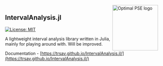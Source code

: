 <a href="https://www.imperial.ac.uk/optimisation-and-machine-learning-for-process-engineering/about-us/">
<img src="https://avatars.githubusercontent.com/u/81195336?s=200&v=4" alt="Optimal PSE logo" title="OptimalPSE" align="right" height="150" />
</a>

## IntervalAnalysis.jl

[![License: MIT](https://img.shields.io/badge/License-MIT-yellow.svg)](https://opensource.org/licenses/MIT) 

A lightweight interval analysis library written in Julia, mainly for playing around with. Will be improved.

Documentation - [https://trsav.github.io/IntervalAnalysis.jl/](https://trsav.github.io/IntervalAnalysis.jl/)